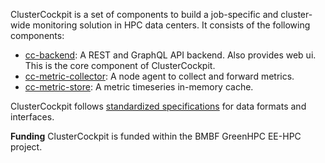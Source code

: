 ClusterCockpit is a set of components to build a job-specific and cluster-wide monitoring solution in HPC data centers. It consists of the following components:
* [cc-backend](https://github.com/ClusterCockpit/cc-backend):  A REST and GraphQL API backend. Also provides web ui. This is the core component of ClusterCockpit.
* [cc-metric-collector](https://github.com/ClusterCockpit/cc-metric-collector): A node agent to collect and forward metrics.
* [cc-metric-store](https://github.com/ClusterCockpit/cc-metric-store): A metric timeseries in-memory cache.

ClusterCockpit follows [standardized specifications](https://github.com/ClusterCockpit/cc-specifications) for data formats and interfaces.

**Funding** ClusterCockpit is funded within the BMBF GreenHPC EE-HPC project.
